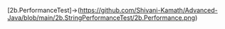 [2b.PerformanceTest]->(https://github.com/Shivani-Kamath/Advanced-Java/blob/main/2b.StringPerformanceTest/2b.Performance.png)
